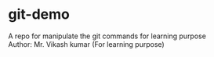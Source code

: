# git-demo
  A repo for manipulate the git commands for learning purpose
  <br>
  Author: Mr. Vikash kumar (For learning purpose)
